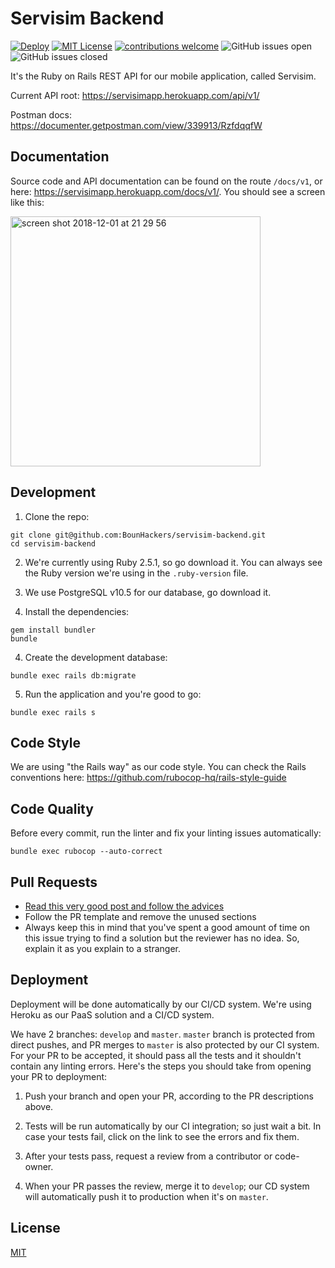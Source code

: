 # Servisim Backend

[![Deploy](https://www.herokucdn.com/deploy/button.svg)](https://heroku.com/deploy) [![MIT License](https://img.shields.io/dub/l/vibe-d.svg)](https://raw.githubusercontent.com/BounHackers/servisim-backend/master/LICENSE) [![contributions welcome](https://img.shields.io/badge/contributions-welcome-brightgreen.svg?style=flat)](https://github.com/dwyl/esta/issues) ![GitHub issues open](https://img.shields.io/github/issues-raw/BounHackers/servisim-backend.svg?maxAge=2592000) ![GitHub issues closed](https://img.shields.io/github/issues-closed-raw/BounHackers/servisim-backend.svg?maxAge=2592000)


It's the Ruby on Rails REST API for our mobile application, called Servisim.

Current API root: https://servisimapp.herokuapp.com/api/v1/

Postman docs: https://documenter.getpostman.com/view/339913/RzfdqqfW

## Documentation

Source code and API documentation can be found on the route `/docs/v1`, or here: https://servisimapp.herokuapp.com/docs/v1/. You should see a screen like this:

<img width="400" alt="screen shot 2018-12-01 at 21 29 56" src="https://user-images.githubusercontent.com/13895224/49331665-fbf5b300-f5b1-11e8-9705-f4a2f2e168b7.png">

## Development

1. Clone the repo:
```
git clone git@github.com:BounHackers/servisim-backend.git
cd servisim-backend
```

2. We're currently using Ruby 2.5.1, so go download it. You can always see the Ruby version we're using in the `.ruby-version` file.

3. We use PostgreSQL v10.5 for our database, go download it.

3. Install the dependencies:
```
gem install bundler
bundle
```

4. Create the development database:
```
bundle exec rails db:migrate
```

5. Run the application and you're good to go:
```
bundle exec rails s
```

## Code Style
We are using "the Rails way" as our code style. You can check the Rails conventions here: https://github.com/rubocop-hq/rails-style-guide


## Code Quality

Before every commit, run the linter and fix your linting issues automatically:
```
bundle exec rubocop --auto-correct
```

## Pull Requests

- [Read this very good post and follow the advices](https://medium.com/@mscccc/jr-developers-1-pull-requests-you-39a11c3bdd94)
- Follow the PR template and remove the unused sections
- Always keep this in mind that you've spent a good amount of time on this issue trying to find a solution but the reviewer has no idea. So, explain it as you explain to a stranger.

## Deployment

Deployment will be done automatically by our CI/CD system. We're using Heroku as our PaaS solution and a CI/CD system.

We have 2 branches: `develop` and `master`. `master` branch is protected from direct pushes, and PR merges to `master` is also protected by our CI system.
For your PR to be accepted, it should pass all the tests and it shouldn't contain any linting errors. Here's the steps you should take from opening your PR to deployment:

1. Push your branch and open your PR, according to the PR descriptions above.

2. Tests will be run automatically by our CI integration; so just wait a bit. In case your tests fail, click on the link to see the errors and fix them.

3. After your tests pass, request a review from a contributor or code-owner.

4. When your PR passes the review, merge it to `develop`; our CD system will automatically push it to production when it's on `master`.

## License

[MIT](https://raw.githubusercontent.com/BounHackers/servisim-backend/master/LICENSE)
